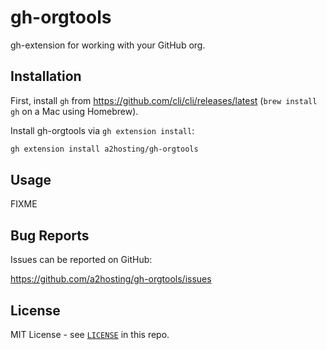 # gh-orgtools

gh-extension for working with your GitHub org.

## Installation

First, install `gh` from <https://github.com/cli/cli/releases/latest> (`brew
install gh` on a Mac using Homebrew).

Install gh-orgtools via `gh extension install`:

```sh
gh extension install a2hosting/gh-orgtools
```

## Usage

FIXME

## Bug Reports

Issues can be reported on GitHub:

<https://github.com/a2hosting/gh-orgtools/issues>

## License

MIT License - see [`LICENSE`](./LICENSE) in this repo.
